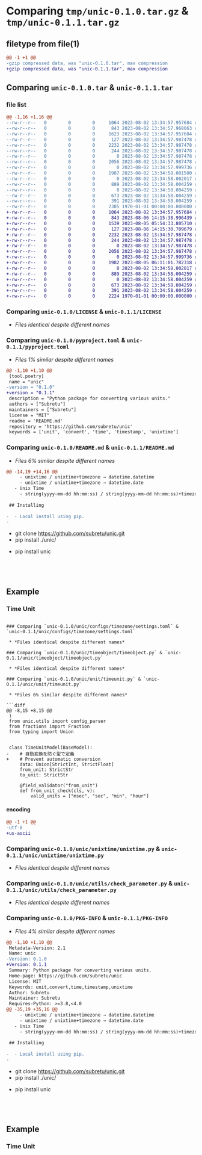 # Comparing `tmp/unic-0.1.0.tar.gz` & `tmp/unic-0.1.1.tar.gz`

## filetype from file(1)

```diff
@@ -1 +1 @@
-gzip compressed data, was "unic-0.1.0.tar", max compression
+gzip compressed data, was "unic-0.1.1.tar", max compression
```

## Comparing `unic-0.1.0.tar` & `unic-0.1.1.tar`

### file list

```diff
@@ -1,16 +1,16 @@
--rw-r--r--   0        0        0     1064 2023-08-02 13:34:57.957684 unic-0.1.0/LICENSE
--rw-r--r--   0        0        0      843 2023-08-02 13:34:57.968063 unic-0.1.0/pyproject.toml
--rw-r--r--   0        0        0     1623 2023-08-02 13:34:57.957684 unic-0.1.0/README.md
--rw-r--r--   0        0        0      127 2023-08-02 13:34:57.987478 unic-0.1.0/unic/__init__.py
--rw-r--r--   0        0        0     2232 2023-08-02 13:34:57.987478 unic-0.1.0/unic/configs/timezone/settings.toml
--rw-r--r--   0        0        0      244 2023-08-02 13:34:57.987478 unic-0.1.0/unic/configs/unit/settings.toml
--rw-r--r--   0        0        0        0 2023-08-02 13:34:57.987478 unic-0.1.0/unic/timeobject/__init__.py
--rw-r--r--   0        0        0     2056 2023-08-02 13:34:57.987478 unic-0.1.0/unic/timeobject/timeobject.py
--rw-r--r--   0        0        0        0 2023-08-02 13:34:57.999736 unic-0.1.0/unic/unit/__init__.py
--rw-r--r--   0        0        0     1987 2023-08-02 13:34:58.001500 unic-0.1.0/unic/unit/timeunit.py
--rw-r--r--   0        0        0        0 2023-08-02 13:34:58.002017 unic-0.1.0/unic/unixtime/__init__.py
--rw-r--r--   0        0        0      889 2023-08-02 13:34:58.004259 unic-0.1.0/unic/unixtime/unixtime.py
--rw-r--r--   0        0        0        0 2023-08-02 13:34:58.004259 unic-0.1.0/unic/utils/__init__.py
--rw-r--r--   0        0        0      673 2023-08-02 13:34:58.004259 unic-0.1.0/unic/utils/check_parameter.py
--rw-r--r--   0        0        0      391 2023-08-02 13:34:58.004259 unic-0.1.0/unic/utils/config_parser.py
--rw-r--r--   0        0        0     2305 1970-01-01 00:00:00.000000 unic-0.1.0/PKG-INFO
+-rw-r--r--   0        0        0     1064 2023-08-02 13:34:57.957684 unic-0.1.1/LICENSE
+-rw-r--r--   0        0        0      843 2023-08-06 14:15:38.996439 unic-0.1.1/pyproject.toml
+-rw-r--r--   0        0        0     1539 2023-08-05 05:54:33.805710 unic-0.1.1/README.md
+-rw-r--r--   0        0        0      127 2023-08-06 14:15:30.709679 unic-0.1.1/unic/__init__.py
+-rw-r--r--   0        0        0     2232 2023-08-02 13:34:57.987478 unic-0.1.1/unic/configs/timezone/settings.toml
+-rw-r--r--   0        0        0      244 2023-08-02 13:34:57.987478 unic-0.1.1/unic/configs/unit/settings.toml
+-rw-r--r--   0        0        0        0 2023-08-02 13:34:57.987478 unic-0.1.1/unic/timeobject/__init__.py
+-rw-r--r--   0        0        0     2056 2023-08-02 13:34:57.987478 unic-0.1.1/unic/timeobject/timeobject.py
+-rw-r--r--   0        0        0        0 2023-08-02 13:34:57.999736 unic-0.1.1/unic/unit/__init__.py
+-rw-r--r--   0        0        0     1982 2023-08-05 06:11:01.782318 unic-0.1.1/unic/unit/timeunit.py
+-rw-r--r--   0        0        0        0 2023-08-02 13:34:58.002017 unic-0.1.1/unic/unixtime/__init__.py
+-rw-r--r--   0        0        0      889 2023-08-02 13:34:58.004259 unic-0.1.1/unic/unixtime/unixtime.py
+-rw-r--r--   0        0        0        0 2023-08-02 13:34:58.004259 unic-0.1.1/unic/utils/__init__.py
+-rw-r--r--   0        0        0      673 2023-08-02 13:34:58.004259 unic-0.1.1/unic/utils/check_parameter.py
+-rw-r--r--   0        0        0      391 2023-08-02 13:34:58.004259 unic-0.1.1/unic/utils/config_parser.py
+-rw-r--r--   0        0        0     2224 1970-01-01 00:00:00.000000 unic-0.1.1/PKG-INFO
```

### Comparing `unic-0.1.0/LICENSE` & `unic-0.1.1/LICENSE`

 * *Files identical despite different names*

### Comparing `unic-0.1.0/pyproject.toml` & `unic-0.1.1/pyproject.toml`

 * *Files 1% similar despite different names*

```diff
@@ -1,10 +1,10 @@
 [tool.poetry]
 name = "unic"
-version = "0.1.0"
+version = "0.1.1"
 description = "Python package for converting various units."
 authors = ["Subretu"]
 maintainers = ["Subretu"]
 license = "MIT"
 readme = 'README.md'
 repository = 'https://github.com/subretu/unic'
 keywords = ['unit', 'convert', 'time', 'timestamp', 'unixtime']
```

### Comparing `unic-0.1.0/README.md` & `unic-0.1.1/README.md`

 * *Files 6% similar despite different names*

```diff
@@ -14,19 +14,16 @@
     - unixtime / unixtime+timezone → datetime.datetime
     - unixtime / unixtime+timezone → datetime.date
   - Unix Time
     - string(yyyy-mm-dd hh:mm:ss) / string(yyyy-mm-dd hh:mm:ss)+timezone → unixtime
 
 ## Installing
 
-  - Local install using pip.
-
   ```
-  git clone https://github.com/subretu/unic.git
-  pip install ./unic/
+  pip install unic
   ```
 
 
 
 ## Example
 
 ### Time Unit
```

### Comparing `unic-0.1.0/unic/configs/timezone/settings.toml` & `unic-0.1.1/unic/configs/timezone/settings.toml`

 * *Files identical despite different names*

### Comparing `unic-0.1.0/unic/timeobject/timeobject.py` & `unic-0.1.1/unic/timeobject/timeobject.py`

 * *Files identical despite different names*

### Comparing `unic-0.1.0/unic/unit/timeunit.py` & `unic-0.1.1/unic/unit/timeunit.py`

 * *Files 6% similar despite different names*

```diff
@@ -8,15 +8,15 @@
 )
 from unic.utils import config_parser
 from fractions import Fraction
 from typing import Union
 
 
 class TimeUnitModel(BaseModel):
-    # 自動変換を防ぐ型で定義
+    # Prevent automatic conversion
     data: Union[StrictInt, StrictFloat]
     from_unit: StrictStr
     to_unit: StrictStr
 
     @field_validator("from_unit")
     def from_unit_check(cls, v):
         valid_units = ["msec", "sec", "min", "hour"]
```

#### encoding

```diff
@@ -1 +1 @@
-utf-8
+us-ascii
```

### Comparing `unic-0.1.0/unic/unixtime/unixtime.py` & `unic-0.1.1/unic/unixtime/unixtime.py`

 * *Files identical despite different names*

### Comparing `unic-0.1.0/unic/utils/check_parameter.py` & `unic-0.1.1/unic/utils/check_parameter.py`

 * *Files identical despite different names*

### Comparing `unic-0.1.0/PKG-INFO` & `unic-0.1.1/PKG-INFO`

 * *Files 4% similar despite different names*

```diff
@@ -1,10 +1,10 @@
 Metadata-Version: 2.1
 Name: unic
-Version: 0.1.0
+Version: 0.1.1
 Summary: Python package for converting various units.
 Home-page: https://github.com/subretu/unic
 License: MIT
 Keywords: unit,convert,time,timestamp,unixtime
 Author: Subretu
 Maintainer: Subretu
 Requires-Python: >=3.8,<4.0
@@ -35,19 +35,16 @@
     - unixtime / unixtime+timezone → datetime.datetime
     - unixtime / unixtime+timezone → datetime.date
   - Unix Time
     - string(yyyy-mm-dd hh:mm:ss) / string(yyyy-mm-dd hh:mm:ss)+timezone → unixtime
 
 ## Installing
 
-  - Local install using pip.
-
   ```
-  git clone https://github.com/subretu/unic.git
-  pip install ./unic/
+  pip install unic
   ```
 
 
 
 ## Example
 
 ### Time Unit
```

